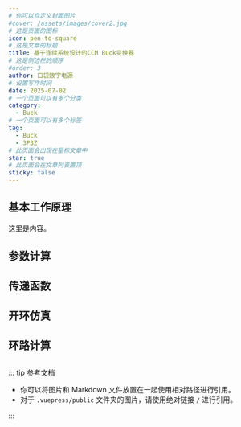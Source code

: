 ```yaml
---
# 你可以自定义封面图片
#cover: /assets/images/cover2.jpg
# 这是页面的图标
icon: pen-to-square
# 这是文章的标题
title: 基于连续系统设计的CCM Buck变换器
# 这是侧边栏的顺序
#order: 3
author: 口袋数字电源
# 设置写作时间
date: 2025-07-02
# 一个页面可以有多个分类
category:
  - Buck
# 一个页面可以有多个标签
tag:
  - Buck
  - 3P3Z
# 此页面会出现在星标文章中
star: true
# 此页面会在文章列表置顶
sticky: false
---
```



<!-- more -->

## 基本工作原理

这里是内容。

## 参数计算



## 传递函数


## 开环仿真


## 环路计算


##


::: tip 参考文档

- 你可以将图片和 Markdown 文件放置在一起使用相对路径进行引用。
- 对于 `.vuepress/public` 文件夹的图片，请使用绝对链接 `/` 进行引用。

:::
